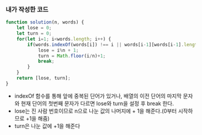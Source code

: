 ### 내가 작성한 코드

```jsx
function solution(n, words) {
    let lose = 0;
    let turn = 0;
    for(let i=1; i<words.length; i++) {
        if(words.indexOf(words[i]) !== i || words[i-1][words[i-1].length-1] !== words[i][0]) {
            lose = i%n + 1;
            turn = Math.floor(i/n)+1;
            break;
        }
    }
    return [lose, turn];
}
```

- indexOf 함수를 통해 앞에 중복된 단어가 있거나, 배열의 이전 단어의 마지막 문자와 현재 단어의 첫번째 문자가 다르면 lose와 turn을 설정 후 break 한다.
- lose는 진 사람 번호이므로 n으로 나눈 값의 나머지에 + 1을 해준다.(0부터 시작하므로 +1을 해줌)
- turn은 나눈 값에 +1을 해준다